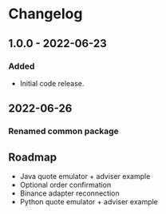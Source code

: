 # Changelog

## 1.0.0 - 2022-06-23
### Added
- Initial code release.

## 2022-06-26
### Renamed common package

## Roadmap
- Java quote emulator + adviser example
- Optional order confirmation
- Binance adapter reconnection
- Python quote emulator + adviser example
